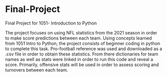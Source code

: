 # Final-Project
Final Project for 1051- Introduction to Python

The project focuses on using NFL statistics from the 2021 season in order to make score predictions between each team. Using concepts learned from
1051 Intro to Python, the project consists of beginner coding in python to complete this task. Pro-football reference was used and downloaded as a
.csv file in order to obtain these statistics. From there dictionaries for team names as well as stats were linked in order to run this code and 
reveal a score. Primarily, offensive stats will be used in order to assess scoring and turnovers between each team. 
